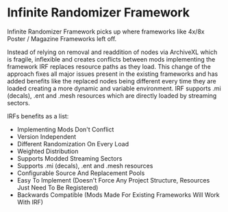 # Infinite Randomizer Framework
Infinite Randomizer Framework picks up where frameworks like 4x/8x Poster / Magazine Frameworks left off. 

Instead of relying on removal and readdition of nodes via ArchiveXL which is fragile, inflexible and creates conflicts between mods implementing the framework IRF replaces resource paths as they load.
This change of the approach fixes all major issues present in the existing frameworks and has added benefits like the replaced nodes being different every time they are loaded creating a more dynamic and variable environment. IRF supports .mi (decals), .ent and .mesh resources which are directly loaded by streaming sectors.

IRFs benefits as a list:
- Implementing Mods Don't Conflict
- Version Independent
- Different Randomization On Every Load
- Weighted Distribution
- Supports Modded Streaming Sectors
- Supports .mi (decals), .ent and .mesh resources
- Configurable Source And Replacement Pools
- Easy To Implement (Doesn't Force Any Project Structure, Resources Just Need To Be Registered)
- Backwards Compatible (Mods Made For Existing Frameworks Will Work With IRF)

